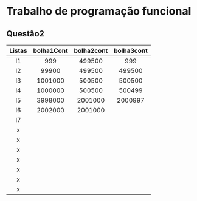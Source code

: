 <h1>Trabalho de programação funcional</h1>
<h2>Questão2</h2>

| Listas | bolha1Cont | bolha2cont | bolha3cont |
| :----: | :--------: | :--------: | :--------: |
|   l1   |    999     |   499500   |    999     |
|   l2   |   99900    |   499500   |   499500   |
|   l3   |  1001000   |   500500   |   500500   |
|   l4   |  1000000   |   500500   |   500499   |
|   l5   |  3998000   |  2001000   |  2000997   |
|   l6   |  2002000   |  2001000   |            |
|   l7   |            |            |            |
|   x    |            |            |            |
|   x    |            |            |            |
|   x    |            |            |            |
|   x    |            |            |            |
|   x    |            |            |            |
|   x    |            |            |            |
|   x    |            |            |            |


